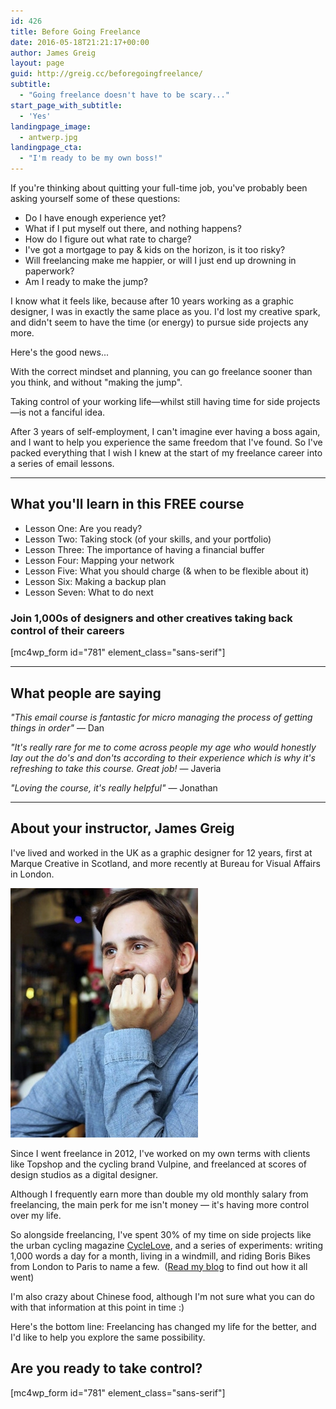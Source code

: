 ```yaml
---
id: 426
title: Before Going Freelance
date: 2016-05-18T21:21:17+00:00
author: James Greig
layout: page
guid: http://greig.cc/beforegoingfreelance/
subtitle:
  - "Going freelance doesn't have to be scary..."
start_page_with_subtitle:
  - 'Yes'
landingpage_image:
  - antwerp.jpg
landingpage_cta:
  - "I'm ready to be my own boss!"
---
```

If you're thinking about quitting your full-time job, you've probably been asking yourself some of these questions:

* Do I have enough experience yet?
* What if I put myself out there, and nothing happens?
* How do I figure out what rate to charge?
* I've got a mortgage to pay & kids on the horizon, is it too risky?
* Will freelancing make me happier, or will I just end up drowning in paperwork?
* Am I ready to make the jump?
 
I know what it feels like, because after 10 years working as a graphic designer, I was in exactly the same place as you. I'd lost my creative spark, and didn't seem to have the time (or energy) to pursue side projects any more.

Here's the good news...

With the correct mindset and planning, you can go freelance sooner than you think, and without "making the jump". 

Taking control of your working life—whilst still having time for side projects—is not a fanciful idea.

After 3 years of self-employment, I can't imagine ever having a boss again, and I want to help you experience the same freedom that I've found. So I've packed everything that I wish I knew at the start of my freelance career into a series of email lessons. 

----

## What you'll learn in this FREE course
* Lesson One: Are you ready?
* Lesson Two: Taking stock (of your skills, and your portfolio)
* Lesson Three: The importance of having a financial buffer
* Lesson Four: Mapping your network
* Lesson Five: What you should charge (& when to be flexible about it)
* Lesson Six: Making a backup plan
*  Lesson Seven: What to do next

### Join 1,000s of designers and other creatives taking back control of their careers
[mc4wp_form id="781" element_class="sans-serif"]

----

## What people are saying

*"This email course is fantastic for micro managing the process of getting things in order"*
— Dan

*"It's really rare for me to come across people my age who would honestly lay out the do's and don'ts according to their experience which is why it's refreshing to take this course. Great job!*
— Javeria

*"Loving the course, it's really helpful"*
— Jonathan

----

## About your instructor, James Greig

I've lived and worked in the UK as a graphic designer for 12 years, first at Marque Creative in Scotland, and more recently at Bureau for Visual Affairs in London.

<img src="/media/james_greig_undesign.jpg" alt="James Greig — Freelance graphic designer" class="pa4 fr mw4" />

Since I went freelance in 2012, I've worked on my own terms with clients like Topshop&nbsp;and the cycling brand Vulpine, and freelanced at scores of design studios as a digital designer.

Although I frequently earn more than double my old monthly salary from freelancing, the main perk for me isn't money — it's having more control over my life.

So alongside freelancing, I've spent 30% of my time on side projects like the urban cycling magazine <a href="http://www.cyclelove.net/">CycleLove</a>, and&nbsp;a series of experiments: writing 1,000 words a day for a month, living in a windmill, and riding Boris Bikes from London to Paris to name a few. &nbsp;(<a href="http://greig.cc/">Read my blog</a> to find out how it all went)

I'm also crazy about Chinese food, although I'm not sure what you can do with that information at this point in time :)

Here's the bottom line: Freelancing has changed my life for the better, and I'd like to help you explore the same possibility.

## Are you ready to take control?

[mc4wp_form id="781" element_class="sans-serif"]